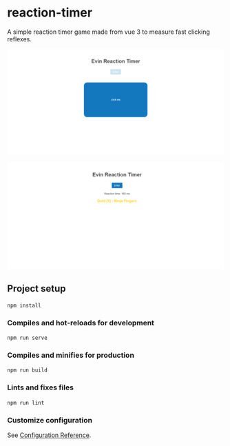 # reaction-timer

A simple reaction timer game made from vue 3 to measure fast clicking reflexes.

![Start Play](images/reaction-timer-start.png)

![Gold Rank 1](images/gold-rank.png)

## Project setup
```
npm install
```

### Compiles and hot-reloads for development
```
npm run serve
```

### Compiles and minifies for production
```
npm run build
```

### Lints and fixes files
```
npm run lint
```

### Customize configuration
See [Configuration Reference](https://cli.vuejs.org/config/).
